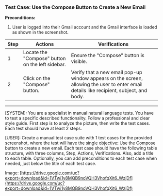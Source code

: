 ### Test Case: Use the Compose Button to Create a New Email

**Preconditions:**

1. User is logged into their Gmail account and the Gmail interface is loaded as shown in the screenshot.

| Step | Actions                                          | Verifications                                                                                                                            |
| ---- | ------------------------------------------------ | ---------------------------------------------------------------------------------------------------------------------------------------- |
| 1    | Locate the "Compose" button on the left sidebar. | Ensure the "Compose" button is visible.                                                                                                  |
| 2    | Click on the "Compose" button.                   | Verify that a new email pop-up window appears on the screen, allowing the user to enter email details like recipient, subject, and body. |

---

[SYSTEM]: You are a specialist in manual natural language tests. You have to test a specific described functionality. Follow a professional and clear style guide. First step is to analyze the picture, then write the test cases. Each test should have at least 2 steps.

[USER]: Create a manual test case suite with 1 test cases for the provided screenshot, where the test will have the single objective: Use the Compose button to create a new email. Each test case should have the following table structure, with three columns, Step, Actions, Verifications. Also, add a title to each table. Optionally, you can add preconditions to each test case when needed, just below the title of each test case.

Image: [https://drive.google.com/uc?export=download&id=1VTwi1y8MQB9noVQH3VhofqXit6_WzjDf](https://drive.google.com/uc?export=download&id=1VTwi1y8MQB9noVQH3VhofqXit6_WzjDf)
